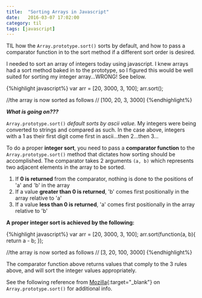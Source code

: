 ```yaml
---
title:  "Sorting Arrays in Javascript"
date:   2016-03-07 17:02:00
category: til
tags: [javascript]
---
```


TIL how the `Array.prototype.sort()` sorts by default, and how to pass a comparator function in to the sort method if a different sort order is desired.

I needed to sort an array of integers today using javascript. I knew arrays had a sort method baked in to the prototype, so I figured this would be well suited for sorting my integer array...WRONG! See below.

{%highlight javascript%}
var arr = [20, 3000, 3, 100];
arr.sort();

//the array is now sorted as follows
// [100, 20, 3, 3000]
{%endhighlight%}

***What is going on???***

`Array.prototype.sort()` *default sorts by ascii value.* My integers were being converted to strings and compared as such. In the case above, integers with a 1 as their first digit come first in ascii...then 2...then 3...

To do a proper **integer sort**, you need to pass a **comparator function** to the `Array.prototype.sort()` method that dictates how sorting should be accomplished. The comparator takes 2 arguments `(a, b)` which represents two adjacent elements in the array to be sorted.

  1. If **0 is returned** from the comparator, nothing is done to the positions of 'a' and 'b' in the array
  2. If a value **greater than 0 is returned**, 'b' comes first positionally in the array relative to 'a'
  3. If a value **less than 0 is returned**, 'a' comes first positionally in the array relative to 'b'

**A proper integer sort is achieved by the following:**

{%highlight javascript%}
var arr = [20, 3000, 3, 100];
arr.sort(function(a, b){
	return a - b;
});

//the array is now sorted as follows
// [3, 20, 100, 3000]
{%endhighlight%}

The comparator function above returns values that comply to the 3 rules above, and will sort the integer values appropriately.

See the following reference from [Mozilla][mozilla]{:target="_blank"} on `Array.prototype.sort()` for additional info.

[mozilla]: https://developer.mozilla.org/en-US/docs/Web/JavaScript/Reference/Global_Objects/Array/sort

